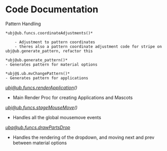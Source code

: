 Code Documentation
===

Pattern Handling

    *ubj@ub.funcs.coordinateAdjustments()*

        - Adjustment to pattern coordinates
        - theres also a pattern coordinate adjustment code for stripe on ubj@ub.generate_pattern, refactor this

    *ubj@ub.generate_pattern()*
    - Generates pattern for material options

    *ubj@$.ub.mvChangePattern()*
    - Generates pattern for applications

*ubj@ub.funcs.renderApplication()*
- Main Render Proc for creating Applications and Mascots

*ubj@ub.funcs.stageMouseMove()*
- Handles all the global mousemove events

*uba@ub.funcs.drawPartsDrop*
- Handles the rendering of the dropdown, and moving next and prev between material options










